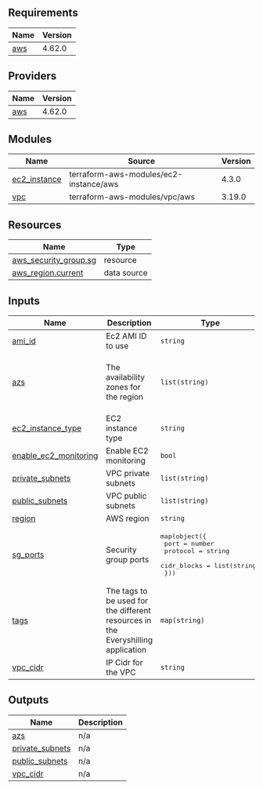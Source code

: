 ## Requirements

| Name | Version |
|------|---------|
| <a name="requirement_aws"></a> [aws](#requirement\_aws) | 4.62.0 |

## Providers

| Name | Version |
|------|---------|
| <a name="provider_aws"></a> [aws](#provider\_aws) | 4.62.0 |

## Modules

| Name | Source | Version |
|------|--------|---------|
| <a name="module_ec2_instance"></a> [ec2\_instance](#module\_ec2\_instance) | terraform-aws-modules/ec2-instance/aws | 4.3.0 |
| <a name="module_vpc"></a> [vpc](#module\_vpc) | terraform-aws-modules/vpc/aws | 3.19.0 |

## Resources

| Name | Type |
|------|------|
| [aws_security_group.sg](https://registry.terraform.io/providers/hashicorp/aws/4.62.0/docs/resources/security_group) | resource |
| [aws_region.current](https://registry.terraform.io/providers/hashicorp/aws/4.62.0/docs/data-sources/region) | data source |

## Inputs

| Name | Description | Type | Default | Required |
|------|-------------|------|---------|:--------:|
| <a name="input_ami_id"></a> [ami\_id](#input\_ami\_id) | Ec2 AMI ID to use | `string` | n/a | yes |
| <a name="input_azs"></a> [azs](#input\_azs) | The availability zones for the region | `list(string)` | <pre>[<br>  "us-east-1a",<br>  "us-east-1b",<br>  "us-east-1c"<br>]</pre> | no |
| <a name="input_ec2_instance_type"></a> [ec2\_instance\_type](#input\_ec2\_instance\_type) | EC2 instance type | `string` | n/a | yes |
| <a name="input_enable_ec2_monitoring"></a> [enable\_ec2\_monitoring](#input\_enable\_ec2\_monitoring) | Enable EC2 monitoring | `bool` | n/a | yes |
| <a name="input_private_subnets"></a> [private\_subnets](#input\_private\_subnets) | VPC private subnets | `list(string)` | n/a | yes |
| <a name="input_public_subnets"></a> [public\_subnets](#input\_public\_subnets) | VPC public subnets | `list(string)` | n/a | yes |
| <a name="input_region"></a> [region](#input\_region) | AWS region | `string` | n/a | yes |
| <a name="input_sg_ports"></a> [sg\_ports](#input\_sg\_ports) | Security group ports | <pre>map(object({<br>    port        = number<br>    protocol    = string<br>    cidr_blocks = list(string)<br>  }))</pre> | n/a | yes |
| <a name="input_tags"></a> [tags](#input\_tags) | The tags to be used for the different resources in the Everyshilling application | `map(string)` | `{}` | no |
| <a name="input_vpc_cidr"></a> [vpc\_cidr](#input\_vpc\_cidr) | IP Cidr for the VPC | `string` | n/a | yes |

## Outputs

| Name | Description |
|------|-------------|
| <a name="output_azs"></a> [azs](#output\_azs) | n/a |
| <a name="output_private_subnets"></a> [private\_subnets](#output\_private\_subnets) | n/a |
| <a name="output_public_subnets"></a> [public\_subnets](#output\_public\_subnets) | n/a |
| <a name="output_vpc_cidr"></a> [vpc\_cidr](#output\_vpc\_cidr) | n/a |

